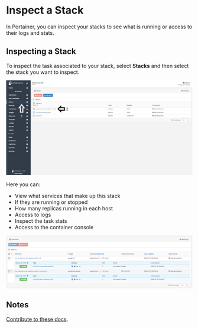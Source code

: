 # Inspect a Stack

In Portainer, you can inspect your stacks to see what is running or access to their logs and stats. 

## Inspecting a Stack

To inspect the task associated to your stack, select <b>Stacks</b> and then select the stack you want to inspect.

![inspect](assets/inspect-1.png)

Here you can:
* View what services that make up this stack 
* If they are running or stopped
* How many replicas running in each host
* Access to logs
* Inspect the task stats
* Access to the container console

![inspect](assets/inspect-2.png)

## Notes

[Contribute to these docs](https://github.com/portainer/portainer-docs/blob/master/contributing.md).